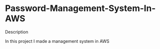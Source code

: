 # Password-Management-System-In-AWS

Description

In this project I made a management system in AWS
